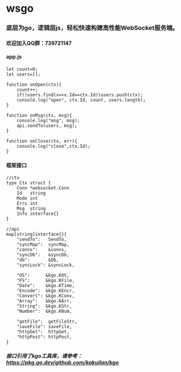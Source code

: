 # wsgo

### 底层为go，逻辑层js，轻松快速构建高性能WebSocket服务端。

#### 欢迎加入QQ群：739721147

#### app.js
```
let count=0;
let users=[];

function onOpen(ctx){
	count++;
	if(!users.find(x=>x.Id==ctx.Id))users.push(ctx);
	console.log("open", ctx.Id, count, users.length);
}

function onMsg(ctx, msg){
	console.log("msg", msg);
	api.sendTo(users, msg);
}

function onClose(ctx, err){
	console.log("close",ctx.Id);
}
```

#### 框架接口
```
//ctx
type Ctx struct {
	Conn *websocket.Conn
	Id   string
	Mode int
	Errs int
	Msg  string
	Info interface{}
}

//api
map[string]interface{}{
	"sendTo":   SendTo,
	"syncMap":  syncMap,
	"conns":    &conns,
	"syncDb":   &syncDb,
	"db":       &Db,
	"syncLock": &syncLock,

	"OS":      &kgo.KOS,
	"FS":      &kgo.KFile,
	"Date":    &kgo.KTime,
	"Encode":  &kgo.KEncr,
	"Convert": &kgo.KConv,
	"Array":   &kgo.KArr,
	"String":  &kgo.KStr,
	"Number":  &kgo.KNum,

	"getFile":  getFileStr,
	"saveFile": saveFile,
	"httpGet":  httpGet,
	"httpPost": httpPost,
}
```
##### 接口引用了kgo工具库，请参考：https://pkg.go.dev/github.com/kakuilan/kgo
